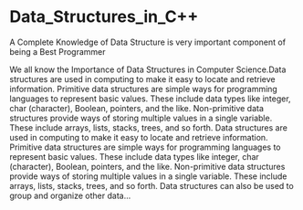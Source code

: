 # Data_Structures_in_C++

A Complete Knowledge of Data Structure is very important component of being a Best Programmer

We all know the Importance of Data Structures in Computer Science.Data structures are used in computing to make it easy to locate and retrieve information. Primitive data structures are simple ways for programming languages to represent basic values. These include data types like integer, char (character), Boolean, pointers, and the like. Non-primitive data structures provide ways of storing multiple values in a single variable. These include arrays, lists, stacks, trees, and so forth. Data structures are used in computing to make it easy to locate and retrieve information. Primitive data structures are simple ways for programming languages to represent basic values. These include data types like integer, char (character), Boolean, pointers, and the like. Non-primitive data structures provide ways of storing multiple values in a single variable. These include arrays, lists, stacks, trees, and so forth. Data structures can also be used to group and organize other data...
